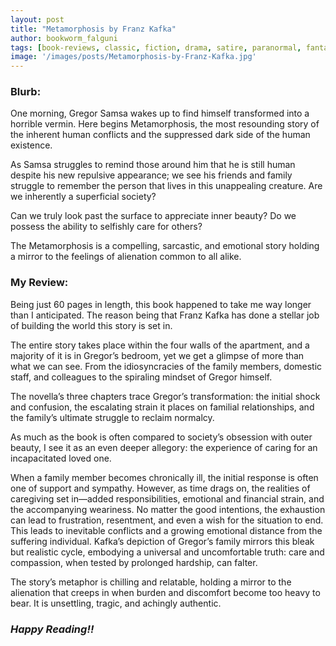 ```yaml
---
layout: post
title: "Metamorphosis by Franz Kafka"
author: bookworm_falguni
tags: [book-reviews, classic, fiction, drama, satire, paranormal, fantasy, gothic, life, death, disability, corporate, family, parents, nature]
image: '/images/posts/Metamorphosis-by-Franz-Kafka.jpg'
---
```


### **Blurb:**
One morning, Gregor Samsa wakes up to find himself transformed into a horrible vermin. Here begins Metamorphosis, the most resounding story of the inherent human conflicts and the suppressed dark side of the human existence.

As Samsa struggles to remind those around him that he is still human despite his new repulsive appearance; we see his friends and family struggle to remember the person that lives in this unappealing creature. Are we inherently a superficial society?

Can we truly look past the surface to appreciate inner beauty? Do we possess the ability to selfishly care for others?

The Metamorphosis is a compelling, sarcastic, and emotional story holding a mirror to the feelings of alienation common to all alike.

### **My Review:**
Being just 60 pages in length, this book happened to take me way longer than I anticipated. The reason being that Franz Kafka has done a stellar job of building the world this story is set in.

The entire story takes place within the four walls of the apartment, and a majority of it is in Gregor’s bedroom, yet we get a glimpse of more than what we can see. From the idiosyncracies of the family members, domestic staff, and colleagues to the spiraling mindset of Gregor himself.

The novella’s three chapters trace Gregor’s transformation: the initial shock and confusion, the escalating strain it places on familial relationships, and the family’s ultimate struggle to reclaim normalcy. 

As much as the book is often compared to society’s obsession with outer beauty, I see it as an even deeper allegory: the experience of caring for an incapacitated loved one. 

When a family member becomes chronically ill, the initial response is often one of support and sympathy. However, as time drags on, the realities of caregiving set in—added responsibilities, emotional and financial strain, and the accompanying weariness. No matter the good intentions, the exhaustion can lead to frustration, resentment, and even a wish for the situation to end. This leads to inevitable conflicts and a growing emotional distance from the suffering individual. Kafka’s depiction of Gregor’s family mirrors this bleak but realistic cycle, embodying a universal and uncomfortable truth: care and compassion, when tested by prolonged hardship, can falter.

The story’s metaphor is chilling and relatable, holding a mirror to the alienation that creeps in when burden and discomfort become too heavy to bear. It is unsettling, tragic, and achingly authentic.

### ***Happy Reading!!***
